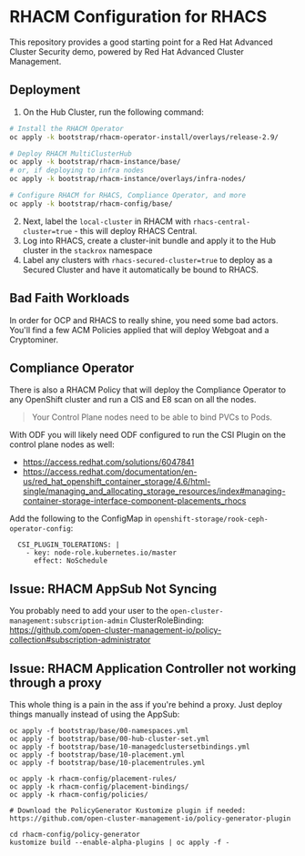 # RHACM Configuration for RHACS

This repository provides a good starting point for a Red Hat Advanced Cluster Security demo, powered by Red Hat Advanced Cluster Management.

## Deployment

1. On the Hub Cluster, run the following command:

```bash
# Install the RHACM Operator
oc apply -k bootstrap/rhacm-operator-install/overlays/release-2.9/

# Deploy RHACM MultiClusterHub
oc apply -k bootstrap/rhacm-instance/base/
# or, if deploying to infra nodes
oc apply -k bootstrap/rhacm-instance/overlays/infra-nodes/

# Configure RHACM for RHACS, Compliance Operator, and more
oc apply -k bootstrap/rhacm-config/base/
```

2. Next, label the `local-cluster` in RHACM with `rhacs-central-cluster=true` - this will deploy RHACS Central.
3. Log into RHACS, create a cluster-init bundle and apply it to the Hub cluster in the `stackrox` namespace
4. Label any clusters with `rhacs-secured-cluster=true` to deploy as a Secured Cluster and have it automatically be bound to RHACS.

## Bad Faith Workloads

In order for OCP and RHACS to really shine, you need some bad actors.  You'll find a few ACM Policies applied that will deploy Webgoat and a Cryptominer.

## Compliance Operator

There is also a RHACM Policy that will deploy the Compliance Operator to any OpenShift cluster and run a CIS and E8 scan on all the nodes.

> Your Control Plane nodes need to be able to bind PVCs to Pods.

With ODF you will likely need ODF configured to run the CSI Plugin on the control plane nodes as well:

- https://access.redhat.com/solutions/6047841
- https://access.redhat.com/documentation/en-us/red_hat_openshift_container_storage/4.6/html-single/managing_and_allocating_storage_resources/index#managing-container-storage-interface-component-placements_rhocs

Add the following to the ConfigMap in `openshift-storage/rook-ceph-operator-config`:

```yaml=
  CSI_PLUGIN_TOLERATIONS: |
    - key: node-role.kubernetes.io/master
      effect: NoSchedule
```

## Issue: RHACM AppSub Not Syncing

You probably need to add your user to the `open-cluster-management:subscription-admin` ClusterRoleBinding: https://github.com/open-cluster-management-io/policy-collection#subscription-administrator

## Issue: RHACM Application Controller not working through a proxy

This whole thing is a pain in the ass if you're behind a proxy.  Just deploy things manually instead of using the AppSub:

```bash=
oc apply -f bootstrap/base/00-namespaces.yml
oc apply -f bootstrap/base/00-hub-cluster-set.yml
oc apply -f bootstrap/base/10-managedclustersetbindings.yml
oc apply -f bootstrap/base/10-placement.yml
oc apply -f bootstrap/base/10-placementrules.yml

oc apply -k rhacm-config/placement-rules/
oc apply -k rhacm-config/placement-bindings/
oc apply -k rhacm-config/policies/

# Download the PolicyGenerator Kustomize plugin if needed: https://github.com/open-cluster-management-io/policy-generator-plugin

cd rhacm-config/policy-generator
kustomize build --enable-alpha-plugins | oc apply -f -
```